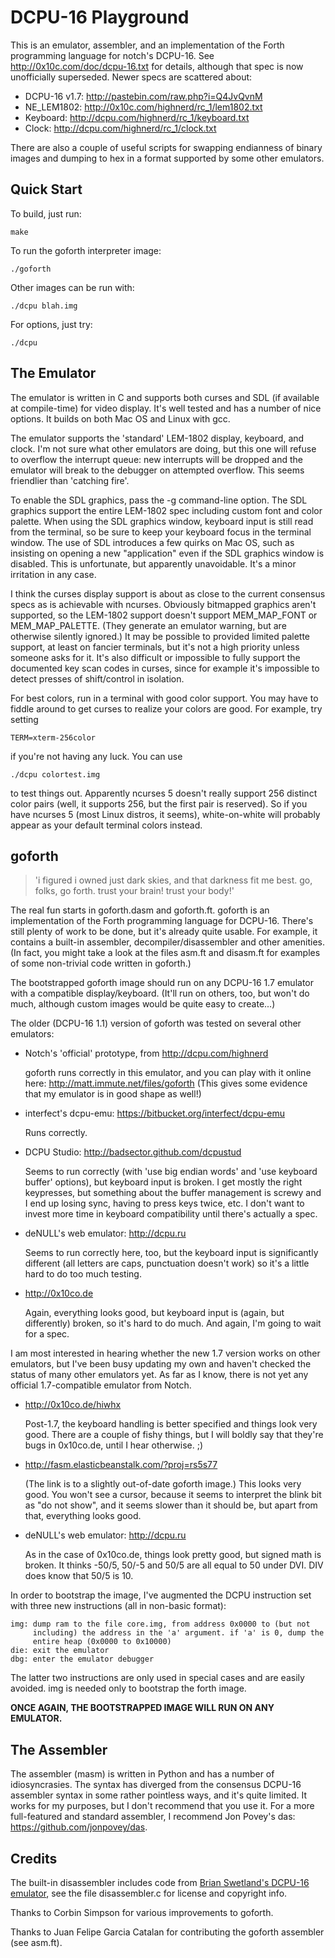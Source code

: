 DCPU-16 Playground
==================

This is an emulator, assembler, and an implementation of the Forth programming
language for notch's DCPU-16. See http://0x10c.com/doc/dcpu-16.txt for details,
although that spec is now unofficially superseded. Newer specs are scattered
about:

  * DCPU-16 v1.7: http://pastebin.com/raw.php?i=Q4JvQvnM
  * NE_LEM1802: http://0x10c.com/highnerd/rc_1/lem1802.txt
  * Keyboard: http://dcpu.com/highnerd/rc_1/keyboard.txt
  * Clock: http://dcpu.com/highnerd/rc_1/clock.txt

There are also a couple of useful scripts for swapping endianness of binary
images and dumping to hex in a format supported by some other emulators.


Quick Start
-----------

To build, just run:

    make

To run the goforth interpreter image:

    ./goforth

Other images can be run with:

    ./dcpu blah.img

For options, just try:

    ./dcpu


The Emulator
------------

The emulator is written in C and supports both curses and SDL (if available at
compile-time) for video display. It's well tested and has a number of nice
options. It builds on both Mac OS and Linux with gcc.

The emulator supports the 'standard' LEM-1802 display, keyboard, and clock.
I'm not sure what other emulators are doing, but this one will refuse to
overflow the interrupt queue: new interrupts will be dropped and the emulator
will break to the debugger on attempted overflow. This seems friendlier than
'catching fire'.

To enable the SDL graphics, pass the -g command-line option. The SDL graphics
support the entire LEM-1802 spec including custom font and color palette. When
using the SDL graphics window, keyboard input is still read from the terminal,
so be sure to keep your keyboard focus in the terminal window. The use of SDL
introduces a few quirks on Mac OS, such as insisting on opening a new
"application" even if the SDL graphics window is disabled. This is unfortunate,
but apparently unavoidable. It's a minor irritation in any case.

I think the curses display support is about as close to the current consensus
specs as is achievable with ncurses. Obviously bitmapped graphics aren't
supported, so the LEM-1802 support doesn't support MEM_MAP_FONT or
MEM_MAP_PALETTE. (They generate an emulator warning, but are otherwise silently
ignored.) It may be possible to provided limited palette support, at least on
fancier terminals, but it's not a high priority unless someone asks for it.
It's also difficult or impossible to fully support the documented key scan
codes in curses, since for example it's impossible to detect presses of
shift/control in isolation.

For best colors, run in a terminal with good color support. You may have to
fiddle around to get curses to realize your colors are good. For example, 
try setting

    TERM=xterm-256color

if you're not having any luck. You can use

    ./dcpu colortest.img

to test things out. Apparently ncurses 5 doesn't really support 256 distinct
color pairs (well, it supports 256, but the first pair is reserved). So if
you have ncurses 5 (most Linux distros, it seems), white-on-white will probably
appear as your default terminal colors instead.


goforth
-------

> 'i figured i owned just dark skies, and that darkness fit me best.
>  go, folks, go forth. trust your brain! trust your body!'

The real fun starts in goforth.dasm and goforth.ft. goforth is an
implementation of the Forth programming language for DCPU-16. There's still
plenty of work to be done, but it's already quite usable. For example, it
contains a built-in assembler, decompiler/disassembler and other amenities.
(In fact, you might take a look at the files asm.ft and disasm.ft for examples
of some non-trivial code written in goforth.)

The bootstrapped goforth image should run on any DCPU-16 1.7 emulator with
a compatible display/keyboard. (It'll run on others, too, but won't do much,
although custom images would be quite easy to create...)

The older (DCPU-16 1.1) version of goforth was tested on several other
emulators:

  * Notch's 'official' prototype, from http://dcpu.com/highnerd

    goforth runs correctly in this emulator, and you can play with it
    online here: http://matt.immute.net/files/goforth
    (This gives some evidence that my emulator is in good shape as well!)

  * interfect's dcpu-emu: https://bitbucket.org/interfect/dcpu-emu

    Runs correctly.

  * DCPU Studio: http://badsector.github.com/dcpustud

    Seems to run correctly (with 'use big endian words' and 'use keyboard
    buffer' options), but keyboard input is broken. I get mostly the right
    keypresses, but something about the buffer management is screwy and I
    end up losing sync, having to press keys twice, etc. I don't want to invest
    more time in keyboard compatibility until there's actually a spec.

  * deNULL's web emulator: http://dcpu.ru

    Seems to run correctly here, too, but the keyboard input is significantly
    different (all letters are caps, punctuation doesn't work) so it's a little
    hard to do too much testing.

  * http://0x10co.de

    Again, everything looks good, but keyboard input is (again, but
    differently) broken, so it's hard to do much. And again, I'm going to wait
    for a spec.

I am most interested in hearing whether the new 1.7 version works on other
emulators, but I've been busy updating my own and haven't checked the status
of many other emulators yet. As far as I know, there is not yet any official
1.7-compatible emulator from Notch.

  * http://0x10co.de/hiwhx

    Post-1.7, the keyboard handling is better specified and things look
    very good. There are a couple of fishy things, but I will boldly say
    that they're bugs in 0x10co.de, until I hear otherwise. ;)

  * http://fasm.elasticbeanstalk.com/?proj=rs5s77

    (The link is to a slightly out-of-date goforth image.) This looks very
    good. You won't see a cursor, because it seems to interpret the blink bit
    as "do not show", and it seems slower than it should be, but apart from
    that, everything looks good.

  * deNULL's web emulator: http://dcpu.ru

    As in the case of 0x10co.de, things look pretty good, but signed math
    is broken. It thinks -50/5, 50/-5 and 50/5 are all equal to 50 under DVI.
    DIV does know that 50/5 is 10.

In order to bootstrap the image, I've augmented the DCPU instruction set with 
three new instructions (all in non-basic format):

    img: dump ram to the file core.img, from address 0x0000 to (but not
         including) the address in the 'a' argument. if 'a' is 0, dump the
         entire heap (0x0000 to 0x10000)
    die: exit the emulator
    dbg: enter the emulator debugger

The latter two instructions are only used in special cases and are easily 
avoided. img is needed only to bootstrap the forth image.

**ONCE AGAIN, THE BOOTSTRAPPED IMAGE WILL RUN ON ANY EMULATOR.**


The Assembler
-------------

The assembler (masm) is written in Python and has a number of idiosyncrasies.
The syntax has diverged from the consensus DCPU-16 assembler syntax in some
rather pointless ways, and it's quite limited. It works for my purposes, but
I don't recommend that you use it. For a more full-featured and standard
assembler, I recommend Jon Povey's das: https://github.com/jonpovey/das.


Credits
-------

The built-in disassembler includes code from [Brian Swetland's DCPU-16
emulator][1], see the file disassembler.c for license and copyright info.

Thanks to Corbin Simpson for various improvements to goforth.

Thanks to Juan Felipe Garcia Catalan for contributing the goforth assembler
(see asm.ft).

[1]: https://github.com/swetland/dcpu16

